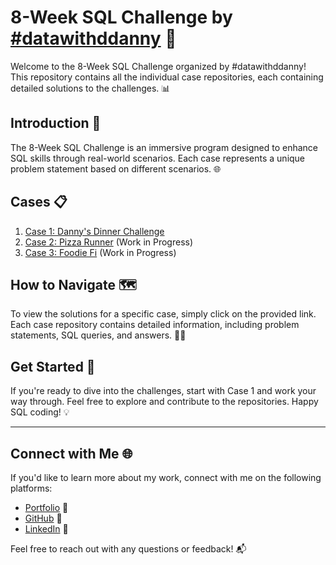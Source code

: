 # 8-Week SQL Challenge by [#datawithddanny](https://8weeksqlchallenge.com/) 🚀

Welcome to the 8-Week SQL Challenge organized by #datawithddanny! This repository contains all the individual case repositories, each containing detailed solutions to the challenges. 📊

## Introduction 📖

The 8-Week SQL Challenge is an immersive program designed to enhance SQL skills through real-world scenarios. Each case represents a unique problem statement based on different scenarios. 🌐

## Cases 📋

1. [Case 1: Danny's Dinner Challenge](https://github.com/harshali-2001/8-Week_SQL/blob/main/Case%231%20-%20Danny's%20Dinner/README.md)
2. [Case 2: Pizza Runner]() (Work in Progress)
3. [Case 3: Foodie Fi]() (Work in Progress)

## How to Navigate 🗺️

To view the solutions for a specific case, simply click on the provided link. Each case repository contains detailed information, including problem statements, SQL queries, and answers. 🕵️‍♂️

## Get Started 🚀

If you're ready to dive into the challenges, start with Case 1 and work your way through. Feel free to explore and contribute to the repositories. Happy SQL coding! 💡

---

## Connect with Me 🌐

If you'd like to learn more about my work, connect with me on the following platforms:
- [Portfolio](https://harshali-2001.github.io/HarshaliPortfolio/) 📌
- [GitHub](https://github.com/harshali-2001) 🐙
- [LinkedIn](https://www.linkedin.com/in/harshalihood/) 📎

Feel free to reach out with any questions or feedback! 📬
